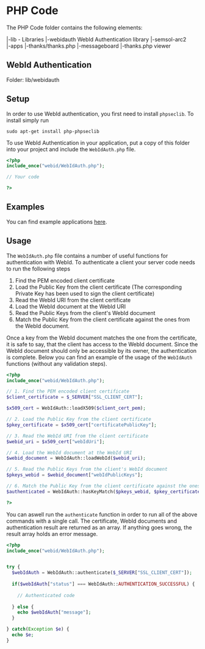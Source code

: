 # PHP Code
The PHP Code folder contains the following elements:

|-lib - Libraries
 |-webidauth WebId Authentication library 
  |-semsol-arc2  
|-apps
 |-thanks/thanks.php
 |-messageboard
 |-thanks.php  viewer



##  WebId Authentication
Folder: lib/webidauth

## Setup

In order to use WebId authentication, you first need to install `phpseclib`.
To install simply run 

```
sudo apt-get install php-phpseclib
```

To use WebId Authentication in your application, put a copy of this folder into your project and include the `WebIdAuth.php` file.

```php
<?php
include_once("webid/WebIdAuth.php");

// Your code

?>
```

## Examples

You can find example applications [here](https://github.com/dbpedia/webid/tree/master/code/php/apps). 

## Usage

The `WebIdAuth.php` file contains a number of useful functions for authentication with WebId. To authenticate a client your server code needs to run the following steps

1. Find the PEM encoded client certificate
2. Load the Public Key from the client certificate (The corresponding Private Key has been used to sign the client certificate)
3. Read the WebId URI from the client certificate
4. Load the WebId document at the WebId URI
5. Read the Public Keys from the client's WebId document
6. Match the Public Key from the client certificate against the ones from the WebId document.

Once a key from the WebId document matches the one from the certificate, it is safe to say, that the client has access to the WebId document. Since the WebId document should only be accessible by its owner, the authentication is complete.
Below you can find an example of the usage of the `WebIdAuth` functions (without any validation steps).

```php
<?php
include_once("webid/WebIdAuth.php");

// 1. Find the PEM encoded client certificate
$client_certificate = $_SERVER["SSL_CLIENT_CERT"];

$x509_cert = WebIdAuth::loadX509($client_cert_pem);

// 2. Load the Public Key from the client certificate
$pkey_certificate = $x509_cert["certificatePublicKey"];

// 3. Read the WebId URI from the client certificate
$webid_uri = $x509_cert["webIdUri"];

// 4. Load the WebId document at the WebId URI
$webid_document = WebIdAuth::loadWebId($webid_uri);

// 5. Read the Public Keys from the client's WebId document
$pkeys_webid = $webid_document["webIdPublicKeys"];

// 6. Match the Public Key from the client certificate against the ones from the WebId document
$authenticated = WebIdAuth::hasKeyMatch($pkeys_webid, $pkey_certificate);

?>
```

You can aswell run the `authenticate` function in order to run all of the above commands with a single call. The certificate, WebId documents and authentication result are returned as an array. If anything goes wrong, the result array holds an error message.

```php
<?php
include_once("webid/WebIdAuth.php");


try {
  $webIdAuth = WebIdAuth::authenticate($_SERVER["SSL_CLIENT_CERT"]);
  
  if($webIdAuth["status"] === WebIdAuth::AUTHENTICATION_SUCCESSFUL) {
  
    // Authenticated code
    
  } else {
    echo $webIdAuth["message"];
  }

} catch(Exception $e) {
  echo $e;
}



```


